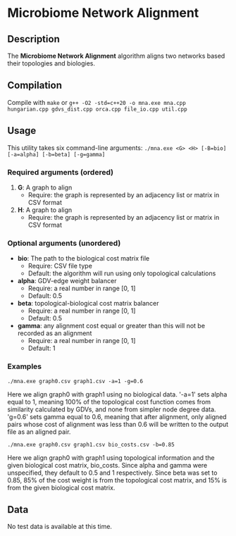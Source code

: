 # Microbiome Network Alignment

## Description

The **Microbiome Network Alignment** algorithm aligns two networks based their topologies and biologies.

## Compilation

Compile with `make` or `g++ -O2 -std=c++20 -o mna.exe mna.cpp hungarian.cpp gdvs_dist.cpp orca.cpp file_io.cpp util.cpp`

## Usage

This utility takes six command-line arguments: `./mna.exe <G> <H> [-B=bio] [-a=alpha] [-b=beta] [-g=gamma]`

### Required arguments (ordered)

1. **G**: A graph to align
   - Require: the graph is represented by an adjacency list or matrix in CSV format
2. **H**: A graph to align
   - Require: the graph is represented by an adjacency list or matrix in CSV format

### Optional arguments (unordered)

- **bio**: The path to the biological cost matrix file
  - Require: CSV file type
  - Default: the algorithm will run using only topological calculations
- **alpha**: GDV-edge weight balancer
  - Require: a real number in range [0, 1]
  - Default: 0.5
- **beta**: topological-biological cost matrix balancer
  - Require: a real number in range [0, 1]
  - Default: 0.5
- **gamma**: any alignment cost equal or greater than this will not be recorded as an alignment
  - Require: a real number in range [0, 1]
  - Default: 1

### Examples

`./mna.exe graph0.csv graph1.csv -a=1 -g=0.6`

Here we align graph0 with graph1 using no biological data. '-a=1' sets alpha equal to 1, meaning 100% of the topological cost function comes from similarity calculated by GDVs, and none from simpler node degree data. 'g=0.6' sets gamma equal to 0.6, meaning that after alignment, only aligned pairs whose cost of alignment was less than 0.6 will be written to the output file as an aligned pair.

`./mna.exe graph0.csv graph1.csv bio_costs.csv -b=0.85`

Here we align graph0 with graph1 using topological information and the given biological cost matrix, bio_costs. Since alpha and gamma were unspecified, they default to 0.5 and 1 respectively. Since beta was set to 0.85, 85% of the cost weight is from the topological cost matrix, and 15% is from the given biological cost matrix.

## Data

No test data is available at this time.
